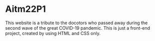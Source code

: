 # Aitm22P1
This website is a tribute to the docotors who passed away during the second wave of the great COVID-19 pandemic.
This is just a front-end project, created by using HTML and CSS only.

